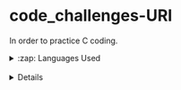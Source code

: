 # code_challenges-URI
In order to practice C coding.

<details>
  <summary>:zap: Languages Used</summary>
  <img src="https://github-readme-stats.vercel.app/api/top-langs/?username=Gabrielchollet&layout=compact&bg_color=ffffff&text_color=333333">
</details>
<br/>
<details>
  <img src="https://github-readme-stats.vercel.app/api/wakatime?username=Gabrielchollet&layout=compact&bg_color=ffffff&text_color=333333">
</details>
